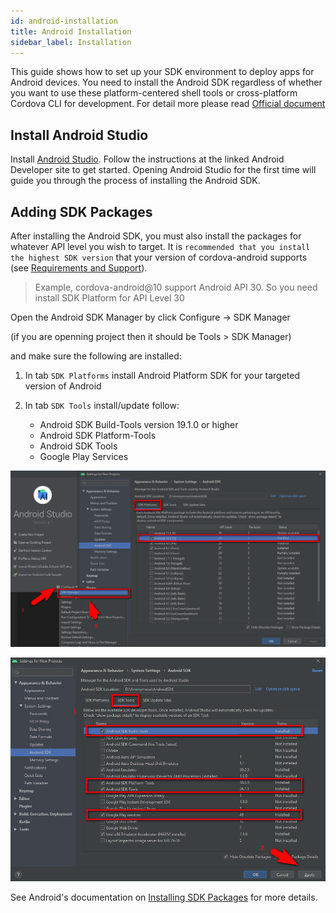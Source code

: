```yaml
---
id: android-installation
title: Android Installation
sidebar_label: Installation
---
```


This guide shows how to set up your SDK environment to deploy apps for Android devices. You need to install the Android SDK regardless of whether you want to use these platform-centered shell tools or cross-platform Cordova CLI for development. For detail more please read [Official document](https://cordova.apache.org/docs/en/9.x/guide/platforms/android/index.html)

## Install Android Studio

Install [Android Studio](https://developer.android.com/studio/index.html). Follow the instructions at the linked Android Developer site to get started. Opening Android Studio for the first time will guide you through the process of installing the Android SDK.

## Adding SDK Packages

After installing the Android SDK, you must also install the packages for whatever API level you wish to target. It is `recommended that you install the highest SDK version` that your version of cordova-android supports (see [Requirements and Support](https://cordova.apache.org/docs/en/9.x/guide/platforms/android/index.html#requirements-and-support)).

> Example, cordova-android@10 support Android API 30. So you need install SDK Platform for API Level 30

Open the Android SDK Manager by click Configure -> SDK Manager

(if you are openning project then it should be Tools > SDK Manager)

and make sure the following are installed:

1. In tab `SDK Platforms` install Android Platform SDK for your targeted version of Android

1. In tab `SDK Tools` install/update follow:
    * Android SDK Build-Tools version 19.1.0 or higher
    * Android SDK Platform-Tools
    * Android SDK Tools
    * Google Play Services

![](/docs/assets/build-android-sdk-platform.png)

![](/docs/assets/build-android-sdk-tools.png)

See Android's documentation on [Installing SDK Packages](https://developer.android.com/studio/intro/update#sdk-manager) for more details.